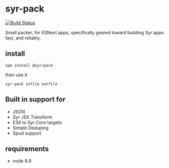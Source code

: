 # syr-pack

[![Build Status](https://travis-ci.org/syrjs/pack.svg?branch=master)](https://travis-ci.org/syrjs/pack)

Small packer, for ESNext apps, specifically geared toward building Syr apps fast, and reliably.

## install

```
npm install @syr/pack
```

then use it

```
syr-pack infile outfile
```

## Built in support for

* JSON
* Syr JSX Transform
* ES6 to Syr Core targets
* Simple Deduping
* Spud support

## requirements

* node 8.9

